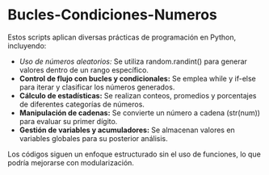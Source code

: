 # Bucles-Condiciones-Numeros


Estos scripts aplican diversas prácticas de programación en Python, incluyendo:

+ *Uso de números aleatorios:* Se utiliza random.randint() para generar valores dentro de un rango específico.
+ **Control de flujo con bucles y condicionales:** Se emplea while y if-else para iterar y clasificar los números generados.
+ **Cálculo de estadísticas:** Se realizan conteos, promedios y porcentajes de diferentes categorías de números.
+ **Manipulación de cadenas:** Se convierte un número a cadena (str(num)) para evaluar su primer dígito.
+ **Gestión de variables y acumuladores:** Se almacenan valores en variables globales para su posterior análisis.

Los códigos siguen un enfoque estructurado sin el uso de funciones, lo que podría mejorarse con modularización.
